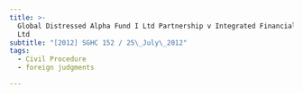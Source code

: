 ```yaml
---
title: >-
  Global Distressed Alpha Fund I Ltd Partnership v Integrated Financial Advisory
  Ltd
subtitle: "[2012] SGHC 152 / 25\_July\_2012"
tags:
  - Civil Procedure
  - foreign judgments

---
```


